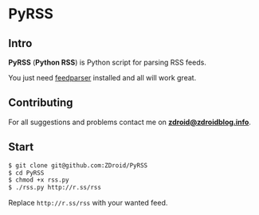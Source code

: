 PyRSS
=====

Intro
-----

**PyRSS** (<b>Python RSS</b>) is Python script for parsing RSS feeds.

You just need [feedparser](http://code.google.com/p/feedparser/) installed and all will work great.

Contributing
------------

For all suggestions and problems contact me on **zdroid@zdroidblog.info**.

Start
-----

```bash
$ git clone git@github.com:ZDroid/PyRSS
$ cd PyRSS
$ chmod +x rss.py 
$ ./rss.py http://r.ss/rss
```
Replace `http://r.ss/rss` with your wanted feed.
